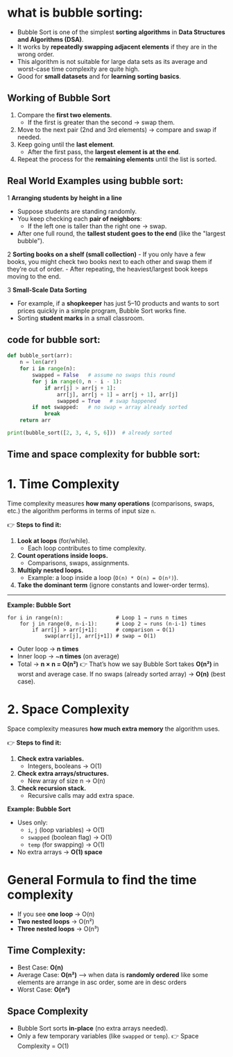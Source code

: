 
# what is bubble sorting:

- Bubble Sort is one of the simplest **sorting algorithms** in **Data Structures and Algorithms (DSA)**.
- It works by **repeatedly swapping adjacent elements** if they are in the wrong order.
- This algorithm is not suitable for large data sets as its average and worst-case time complexity are quite high.
- Good for **small datasets** and for **learning sorting basics**.

## Working of Bubble Sort

1. Compare the **first two elements**.
    - If the first is greater than the second → swap them.    
2. Move to the next pair (2nd and 3rd elements) → compare and swap if needed.
3. Keep going until the **last element**.
    - After the first pass, the **largest element is at the end**.   
4. Repeat the process for the **remaining elements** until the list is sorted.

## Real World Examples using bubble sort:

   1 **Arranging students by height in a line**
- Suppose students are standing randomly.
- You keep checking each **pair of neighbors**:
    - If the left one is taller than the right one → swap.   
- After one full round, the **tallest student goes to the end** (like the "largest bubble").

 2 **Sorting books on a shelf (small collection)**
    - If you only have a few books, you might check two books next to each other and swap them if they’re out of order.
    - After repeating, the heaviest/largest book keeps moving to the end.

 3 **Small-Scale Data Sorting**
- For example, if a **shopkeeper** has just 5–10 products and wants to sort prices quickly in a simple program, Bubble Sort works fine.
- Sorting **student marks** in a small classroom.


## code for bubble sort:
```python
def bubble_sort(arr):
    n = len(arr)
    for i in range(n):
        swapped = False   # assume no swaps this round
        for j in range(0, n - i - 1):
            if arr[j] > arr[j + 1]:
                arr[j], arr[j + 1] = arr[j + 1], arr[j]
                swapped = True   # swap happened
        if not swapped:   # no swap = array already sorted
            break
    return arr

print(bubble_sort([2, 3, 4, 5, 6]))  # already sorted

```

## Time and space complexity for bubble sort:
# 1. Time Complexity

Time complexity measures **how many operations** (comparisons, swaps, etc.) the algorithm performs in terms of input size `n`.

👉 **Steps to find it:**

1. **Look at loops** (for/while).
    - Each loop contributes to time complexity.
2. **Count operations inside loops.**
    - Comparisons, swaps, assignments.
3. **Multiply nested loops.**
    - Example: a loop inside a loop (`O(n) * O(n) = O(n²)`).
4. **Take the dominant term** (ignore constants and lower-order terms).
---

**Example: Bubble Sort**
```
for i in range(n):                 # Loop 1 → runs n times
    for j in range(0, n-i-1):      # Loop 2 → runs (n-i-1) times
        if arr[j] > arr[j+1]:      # comparison → O(1)
            swap(arr[j], arr[j+1]) # swap → O(1)

```
- Outer loop → **n times**
- Inner loop → ~**n times** (on average)
- Total → **n × n = O(n²)**
👉 That’s how we say Bubble Sort takes **O(n²)** in worst and average case.
	If no swaps (already sorted array) → **O(n)** (best case).
# 2. Space Complexity

Space complexity measures **how much extra memory** the algorithm uses.

👉 **Steps to find it:**
1. **Check extra variables.**
    - Integers, booleans → O(1)
2. **Check extra arrays/structures.**
    - New array of size n → O(n)
3. **Check recursion stack.**
    - Recursive calls may add extra space.

 **Example: Bubble Sort**
- Uses only:
    - `i`, `j` (loop variables) → O(1)
    - `swapped` (boolean flag) → O(1)
    - `temp` (for swapping) → O(1)
- No extra arrays → **O(1) space**
#  General Formula to find the time complexity

- If you see **one loop** → O(n)
- **Two nested loops** → O(n²)
- **Three nested loops** → O(n³)
## Time Complexity:
- Best Case: **O(n)**
- Average Case: **O(n²)** --> when data is **randomly ordered** like some elements are arrange in asc order, some are in desc orders
- Worst Case: **O(n²)**
## Space Complexity
- Bubble Sort sorts **in-place** (no extra arrays needed).
- Only a few temporary variables (like `swapped` or `temp`).
👉 Space Complexity = O(1)